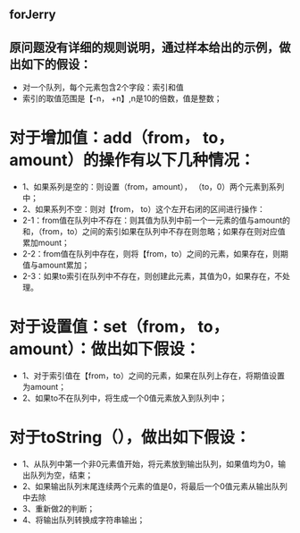 ## forJerry
## 原问题没有详细的规则说明，通过样本给出的示例，做出如下的假设：
* 对一个队列，每个元素包含2个字段：索引和值
* 索引的取值范围是【-n， +n】,n是10的倍数，值是整数；
# 对于增加值：add（from， to， amount）的操作有以下几种情况：
  * 1、如果系列是空的：则设置（from，amount）， （to，0）两个元素到系列中；
  * 2、如果系列不空：则对【from， to）这个左开右闭的区间进行操作：
  *   2-1：from值在队列中不存在：则其值为队列中前一个一元素的值与amount的和，（from，to）之间的索引如果在队列中不存在则忽略；如果存在则对应值累加mount；
  *   2-2：from值在队列中存在，则将【from，to）之间的元素，如果存在，则期值与amount累加；
  *  2-3：如果to索引在队列中不存在，则创建此元素，其值为0，如果存在，不处理。
  

# 对于设置值：set（from， to， amount）：做出如下假设：
  * 1、对于索引值在【from，to）之间的元素，如果在队列上存在，将期值设置为amount；
  * 2、如果to不在队列中，将生成一个0值元素放入到队列中；

# 对于toString（），做出如下假设：
  * 1、从队列中第一个非0元素值开始，将元素放到输出队列，如果值均为0，输出队列为空，结束；
  * 2、如果输出队列末尾连续两个元素的值是0，将最后一个0值元素从输出队列中去除
  * 3、重新做2的判断；
  * 4、将输出队列转换成字符串输出；

